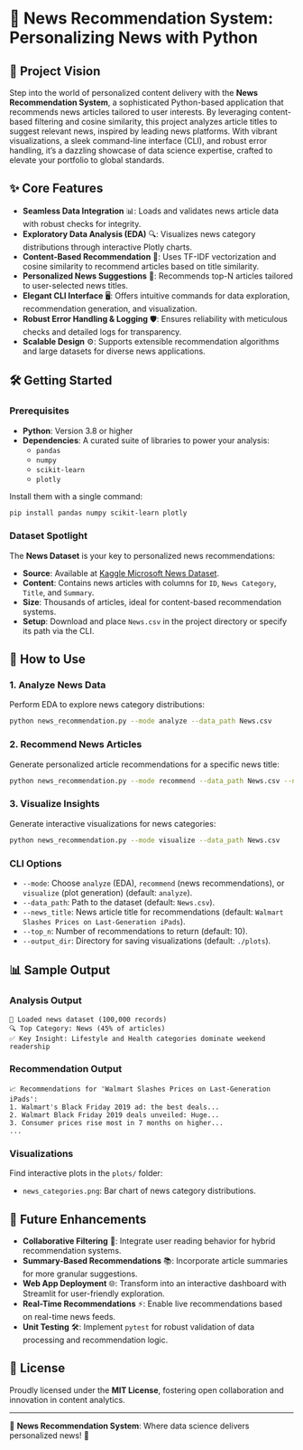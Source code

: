 # 📰 News Recommendation System: Personalizing News with Python

## 🌟 Project Vision
Step into the world of personalized content delivery with the **News Recommendation System**, a sophisticated Python-based application that recommends news articles tailored to user interests. By leveraging content-based filtering and cosine similarity, this project analyzes article titles to suggest relevant news, inspired by leading news platforms. With vibrant visualizations, a sleek command-line interface (CLI), and robust error handling, it’s a dazzling showcase of data science expertise, crafted to elevate your portfolio to global standards.

## ✨ Core Features
- **Seamless Data Integration** 📊: Loads and validates news article data with robust checks for integrity.
- **Exploratory Data Analysis (EDA)** 🔍: Visualizes news category distributions through interactive Plotly charts.
- **Content-Based Recommendation** 🧠: Uses TF-IDF vectorization and cosine similarity to recommend articles based on title similarity.
- **Personalized News Suggestions** 📰: Recommends top-N articles tailored to user-selected news titles.
- **Elegant CLI Interface** 🖥️: Offers intuitive commands for data exploration, recommendation generation, and visualization.
- **Robust Error Handling & Logging** 🛡️: Ensures reliability with meticulous checks and detailed logs for transparency.
- **Scalable Design** ⚙️: Supports extensible recommendation algorithms and large datasets for diverse news applications.

## 🛠️ Getting Started

### Prerequisites
- **Python**: Version 3.8 or higher
- **Dependencies**: A curated suite of libraries to power your analysis:
  - `pandas`
  - `numpy`
  - `scikit-learn`
  - `plotly`

Install them with a single command:
```bash
pip install pandas numpy scikit-learn plotly
```

### Dataset Spotlight
The **News Dataset** is your key to personalized news recommendations:
- **Source**: Available at [Kaggle Microsoft News Dataset](https://www.kaggle.com/datasets/shivamb/microsoft-news-recommendation-dataset).
- **Content**: Contains news articles with columns for `ID`, `News Category`, `Title`, and `Summary`.
- **Size**: Thousands of articles, ideal for content-based recommendation systems.
- **Setup**: Download and place `News.csv` in the project directory or specify its path via the CLI.

## 🎉 How to Use

### 1. Analyze News Data
Perform EDA to explore news category distributions:
```bash
python news_recommendation.py --mode analyze --data_path News.csv
```

### 2. Recommend News Articles
Generate personalized article recommendations for a specific news title:
```bash
python news_recommendation.py --mode recommend --data_path News.csv --news_title "Walmart Slashes Prices on Last-Generation iPads"
```

### 3. Visualize Insights
Generate interactive visualizations for news categories:
```bash
python news_recommendation.py --mode visualize --data_path News.csv
```

### CLI Options
- `--mode`: Choose `analyze` (EDA), `recommend` (news recommendations), or `visualize` (plot generation) (default: `analyze`).
- `--data_path`: Path to the dataset (default: `News.csv`).
- `--news_title`: News article title for recommendations (default: `Walmart Slashes Prices on Last-Generation iPads`).
- `--top_n`: Number of recommendations to return (default: 10).
- `--output_dir`: Directory for saving visualizations (default: `./plots`).

## 📊 Sample Output

### Analysis Output
```
🌟 Loaded news dataset (100,000 records)
🔍 Top Category: News (45% of articles)
✅ Key Insight: Lifestyle and Health categories dominate weekend readership
```

### Recommendation Output
```
📈 Recommendations for 'Walmart Slashes Prices on Last-Generation iPads':
1. Walmart's Black Friday 2019 ad: the best deals...
2. Walmart Black Friday 2019 deals unveiled: Huge...
3. Consumer prices rise most in 7 months on higher...
...
```

### Visualizations
Find interactive plots in the `plots/` folder:
- `news_categories.png`: Bar chart of news category distributions.

## 🌈 Future Enhancements
- **Collaborative Filtering** 🚀: Integrate user reading behavior for hybrid recommendation systems.
- **Summary-Based Recommendations** 📚: Incorporate article summaries for more granular suggestions.
- **Web App Deployment** 🌐: Transform into an interactive dashboard with Streamlit for user-friendly exploration.
- **Real-Time Recommendations** ⚡: Enable live recommendations based on real-time news feeds.
- **Unit Testing** 🛠️: Implement `pytest` for robust validation of data processing and recommendation logic.

## 📜 License
Proudly licensed under the **MIT License**, fostering open collaboration and innovation in content analytics.

---

🌟 **News Recommendation System**: Where data science delivers personalized news! 🌟